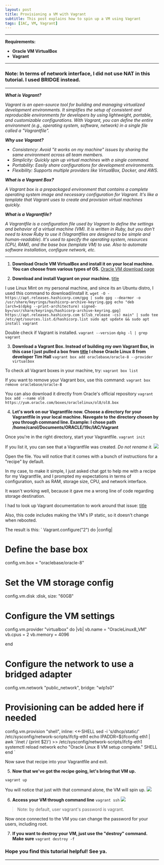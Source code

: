 ```yaml
---
layout: post
title: Provisioning a VM with Vagrant
subtitle: This post explains how to spin up a VM using Vagrant
tags: [IAC, VM, Vagrant]
---
```


---

**Requirements:**
- **Oracle VM VirtualBox**
- **Vagrant** 

---

### Note: In terms of network interface, I did not use NAT in this tutorial. I used BRIDGE instead.

---

***What is Vagrant?***

*Vagrant is an open-source tool for building and managing virtualized development environments. It simplifies the setup of consistent and reproducible environments for developers by using lightweight, portable, and customizable configurations. With Vagrant, you can define the entire environment (e.g., operating system, software, network) in a single file called a "Vagrantfile".*

***Why use Vagrant?***

- *Consistency*: *Avoid "it works on my machine" issues by sharing the same environment across all team members.*
- *Simplicity: Quickly spin up virtual machines with a single command.*
- *Portability: Easily share configurations for development environments.*
- *Flexibility: Supports multiple providers like VirtualBox, Docker, and AWS.*

***What is a Vagrant Box?***

*A Vagrant box is a prepackaged environment that contains a complete operating system image and necessary configuration for Vagrant. It's like a template that Vagrant uses to create and provision virtual machines quickly.*

***What is a Vagrantfile?***

*A Vagrantfile is a configuration file used by Vagrant to define the settings and behavior of a virtual machine (VM). It is written in Ruby, but you don't need to know Ruby to use it (Vagrantfiles are designed to be simple and human-readable).
It's used to specify the operating system, resources (CPU, RAM), and the base box (template VM) to use. Also to automate software installation, configure network, etc.*

---

1. **Download Oracle VM VirtualBox and install it on your local machine. You can choose from various types of OS.**
[Oracle VM download page](https://www.virtualbox.org/wiki/Downloads)

2. **Download and install Vagrant on your machine.**
[title](https://developer.hashicorp.com/vagrant/install#linux)


I use Linux Mint on my personal machine, and since its an Ubuntu distro, I used this command to download/install it.
`
wget -O - https://apt.releases.hashicorp.com/gpg | sudo gpg --dearmor -o /usr/share/keyrings/hashicorp-archive-keyring.gpg
echo "deb [arch=$(dpkg --print-architecture) signed-by=/usr/share/keyrings/hashicorp-archive-keyring.gpg] https://apt.releases.hashicorp.com $(lsb_release -cs) main" | sudo tee /etc/apt/sources.list.d/hashicorp.list
sudo apt update && sudo apt install vagrant
`

Double check if Vagrant is installed. 
`
vagrant --version
`
`
dpkg -l | grep vagrant
`

3. **Download a Vagrant Box. Instead of building my own Vagrant Box, in this case I just pulled a box from [title](https://portal.cloud.hashicorp.com/vagrant/discover) 
   I chose Oracle Linux 8 from developer Tim Hall** 
`
vagrant box add oraclebase/oracle-8 --provider virtualbox
`

To check all Vagrant boxes in your machine, try:
`
vagrant box list
`

If you want to remove your Vagrant box, use this command:
`
vagrant box remove oraclebase/oracle-8
`

You can also download it directly from Oracle's official repository
`
vagrant box add --name ol8 https://yum.oracle.com/boxes/oraclelinux/ol8/ol8.box
`

4. **Let's work on our Vagrantfile now. Choose a directory for your Vagrantfile in your local machine. Navegate to the directory chosen by you through command line. 
Example: I chose path /home/carol/Documents/ORACLE/19c/IAC/Vagrant**

Once you're in the right directory, start your Vagrantfile.
`
vagrant init
`

If you list it, you can see that a Vagrantfile was created. *Do not rename it.*
![](../assets/picture_1.jpg)

Open the file. You will notice that it comes with a bunch of instructions for a "recipe" by default. 

In my case,  to make it simple, I just asked chat gpt to help me with a recipe for my Vagrantfile, and I prompted my expectations in terms of configuration, such as RAM, storage size, CPU, and network interface. 

It wasn't working well, because it gave me a wrong line of code regarding storage destination. 

I had to look up Vagrant documentation to work around that issue:
[title](https://developer.hashicorp.com/vagrant/docs/disks/usage)


Also, this code includes making the VM's IP static, so it doesn't change when rebooted.

The result is this:
`
Vagrant.configure("2") do |config|
  # Define the base box
  config.vm.box = "oraclebase/oracle-8"
  # Set the VM storage config
  config.vm.disk :disk, size: "60GB"

  # Configure the VM settings
  config.vm.provider "virtualbox" do |vb|
    vb.name = "OracleLinux8_VM"
    vb.cpus = 2
    vb.memory = 4096

  end

  # Configure the network to use a bridged adapter
  config.vm.network "public_network", bridge: "wlp1s0" 

  # Provisioning can be added here if needed
  config.vm.provision "shell", inline: <<-SHELL
    sed -i 's/dhcp/static/' /etc/sysconfig/network-scripts/ifcfg-eth1
    echo IPADDR=$(ifconfig eth1 | awk '/inet / {print $2}') >>  /etc/sysconfig/network-scripts/ifcfg-eth1
    systemctl reload network
    echo "Oracle Linux 8 VM setup complete."
  SHELL
end
`

Now save that recipe into your Vagrantfile and exit. 

5. **Now that we've got the recipe going, let's bring that VM up.**

`
vagrant up
`

You will notice that just with that command alone, the VM will spin up.
![](../assets/picture_2.jpg)

6. **Access your VM through command line**
`
vagrant ssh
`
![](../assets/picture_3.jpg)

> Note: by default, user vagrant's password is vagrant. 

Now once connected to the VM you can change the password for your users, including root.

7. **If you want to destroy your VM, just use the "destroy" command. Make sure**
`
vagrant destroy -f
`

### Hope you find this tutorial helpful! See ya.

***
